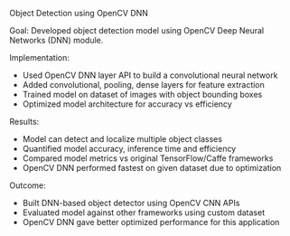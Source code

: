 Object Detection using OpenCV DNN

Goal:
Developed object detection model using OpenCV Deep Neural Networks (DNN) module. 

Implementation: 
- Used OpenCV DNN layer API to build a convolutional neural network
- Added convolutional, pooling, dense layers for feature extraction  
- Trained model on dataset of images with object bounding boxes 
- Optimized model architecture for accuracy vs efficiency

Results: 
- Model can detect and localize multiple object classes
- Quantified model accuracy, inference time and efficiency
- Compared model metrics vs original TensorFlow/Caffe frameworks
- OpenCV DNN performed fastest on given dataset due to optimization 

Outcome:
- Built DNN-based object detector using OpenCV CNN APIs
- Evaluated model against other frameworks using custom dataset
- OpenCV DNN gave better optimized performance for this application

